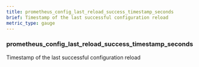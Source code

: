 ```yaml
---
title: prometheus_config_last_reload_success_timestamp_seconds
brief: Timestamp of the last successful configuration reload
metric_type: gauge
---
```

### prometheus_config_last_reload_success_timestamp_seconds

Timestamp of the last successful configuration reload